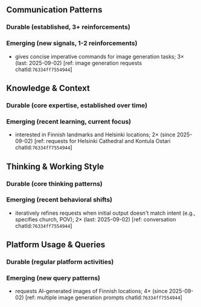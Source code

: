 ## Communication Patterns
### Durable (established, 3+ reinforcements)

### Emerging (new signals, 1-2 reinforcements)
- gives concise imperative commands for image generation tasks; 3× (last: 2025-09-02) [ref: image generation requests chatId:`76334ff7554944`]

## Knowledge & Context
### Durable (core expertise, established over time)

### Emerging (recent learning, current focus)
- interested in Finnish landmarks and Helsinki locations; 2× (since 2025-09-02) [ref: requests for Helsinki Cathedral and Kontula Ostari chatId:`76334ff7554944`]

## Thinking & Working Style
### Durable (core thinking patterns)

### Emerging (recent behavioral shifts)
- iteratively refines requests when initial output doesn't match intent (e.g., specifies church, POV); 2× (last: 2025-09-02) [ref: conversation chatId:`76334ff7554944`]

## Platform Usage & Queries
### Durable (regular platform activities)

### Emerging (new query patterns)
- requests AI-generated images of Finnish locations; 4× (since 2025-09-02) [ref: multiple image generation prompts chatId:`76334ff7554944`]